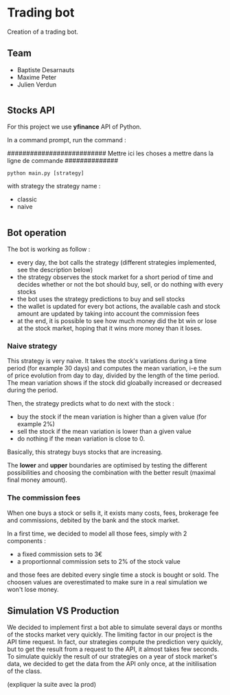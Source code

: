 # Trading bot

Creation of a trading bot.

## Team

- Baptiste Desarnauts
- Maxime Peter
- Julien Verdun

#

## Stocks API

For this project we use **yfinance** API of Python.

In a command prompt, run the command :

########################## Mettre ici
les choses a mettre dans la ligne de commande ##############

```
python main.py [strategy]
```

with strategy the strategy name :

- classic
- naive

#

## Bot operation

The bot is working as follow :

- every day, the bot calls the strategy (different strategies implemented, see the description below)
- the strategy observes the stock market for a short period of time and decides whether or not the bot should buy, sell, or do nothing with every stocks
- the bot uses the strategy predictions to buy and sell stocks
- the wallet is updated for every bot actions, the available cash and stock amount are updated by taking into account the commission fees
- at the end, it is possible to see how much money did the bt win or lose at the stock market, hoping that it wins more money than it loses.

### Naive strategy

This strategy is very naive. It takes the stock's variations during a time period (for example 30 days) and computes the mean variation, i-e the sum of price evolution from day to day, divided by the length of the time period. The mean variation shows if the stock did gloabally increased or decreased during the period.

Then, the strategy predicts what to do next with the stock :

- buy the stock if the mean variation is higher than a given value (for example 2%)
- sell the stock if the mean variation is lower than a given value
- do nothing if the mean variation is close to 0.

Basically, this strategy buys stocks that are increasing.

The **lower** and **upper** boundaries are optimised by testing the different possibilities and choosing the combination with the better result (maximal final money amount).

### The commission fees

When one buys a stock or sells it, it exists many costs, fees, brokerage fee and commissions, debited by the bank and the stock market.

In a first time, we decided to model all those fees, simply with 2 components :

- a fixed commission sets to 3€
- a proportionnal commission sets to 2% of the stock value

and those fees are debited every single time a stock is bought or sold. The choosen values are overestimated to make sure in a real simulation we won't lose money.

## Simulation VS Production

We decided to implement first a bot able to simulate several days or months of the stocks market very quickly. The limiting factor in our project is the API time request. In fact, our strategies compute the prediction very quickly, but to get the result from a request to the API, it almost takes few seconds.
To simulate quickly the result of our strategies on a year of stock market's data, we decided to get the data from the API only once, at the initilisation of the class.

(expliquer la suite avec la prod)
